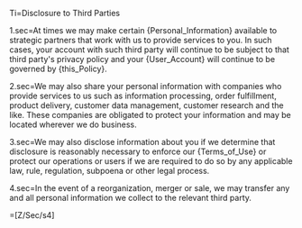 Ti=Disclosure to Third Parties

1.sec=At times we may make certain {Personal_Information} available to strategic partners that work with us to provide services to you.  In such cases, your account with such third party will continue to be subject to that third party's privacy policy and your {User_Account} will continue to be governed by {this_Policy}.

2.sec=We may also share your personal information with companies who provide services to us such as information processing, order fulfillment, product delivery, customer data management, customer research and the like. These companies are obligated to protect your information and may be located wherever we do business.

3.sec=We may also disclose information about you if we determine that disclosure is reasonably necessary to enforce our {Terms_of_Use} or protect our operations or users if we are required to do so by any applicable law, rule, regulation, subpoena or other legal process.

4.sec=In the event of a reorganization, merger or sale, we may transfer any and all personal information we collect to the relevant third party.

=[Z/Sec/s4]
